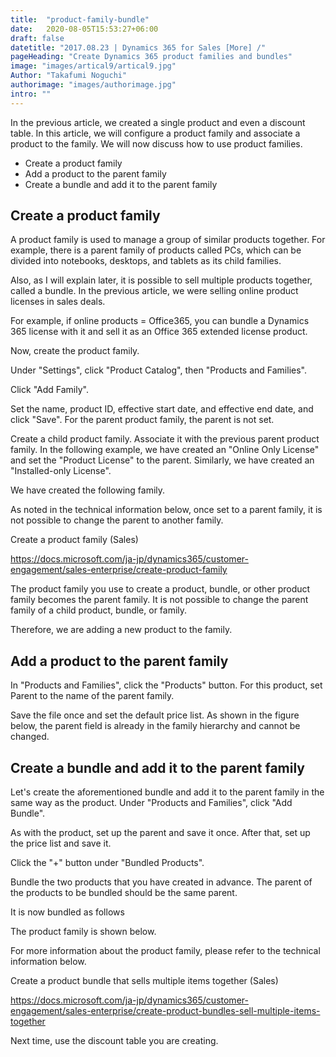```yaml
---
title:  "product-family-bundle"
date:   2020-08-05T15:53:27+06:00
draft: false
datetitle: "2017.08.23 | Dynamics 365 for Sales [More] /"
pageHeading: "Create Dynamics 365 product families and bundles"
image: "images/artical9/artical9.jpg"
Author: "Takafumi Noguchi"
authorimage: "images/authorimage.jpg"
intro: ""
---
```

<!-- Intro  -->
In the previous article, we created a single product and even a discount table. In this article, we will configure a product family and associate a product to the family. We will now discuss how to use product families.

<!-- Table of Content  -->

* Create a product family
* Add a product to the parent family
* Create a bundle and add it to the parent family

## Create a product family
A product family is used to manage a group of similar products together. For example, there is a parent family of products called PCs, which can be divided into notebooks, desktops, and tablets as its child families.
<!-- Image= family.png -->

Also, as I will explain later, it is possible to sell multiple products together, called a bundle. In the previous article, we were selling online product licenses in sales deals.

For example, if online products = Office365, you can bundle a Dynamics 365 license with it and sell it as an Office 365 extended license product. 

Now, create the product family.

Under "Settings", click "Product Catalog", then "Products and Families".
<!-- Image= family1.png -->

Click "Add Family".
<!-- Image= family2.png -->

Set the name, product ID, effective start date, and effective end date, and click "Save".
For the parent product family, the parent is not set.

<!-- Image= family3.png -->

Create a child product family. Associate it with the previous parent product family. In the following example, we have created an "Online Only License" and set the "Product License" to the parent. Similarly, we have created an "Installed-only License".
<!-- Image= family4.png -->

We have created the following family.
<!-- Image= family5.png -->

As noted in the technical information below, once set to a parent family, it is not possible to change the parent to another family.

Create a product family (Sales)

https://docs.microsoft.com/ja-jp/dynamics365/customer-engagement/sales-enterprise/create-product-family

<!-- Quate Box -->
The product family you use to create a product, bundle, or other product family becomes the parent family. It is not possible to change the parent family of a child product, bundle, or family.

Therefore, we are adding a new product to the family.


## Add a product to the parent family
In "Products and Families", click the "Products" button. For this product, set Parent to the name of the parent family.
<!-- Image= family6.png -->

Save the file once and set the default price list. As shown in the figure below, the parent field is already in the family hierarchy and cannot be changed.
<!-- Image= family7.png -->

## Create a bundle and add it to the parent family 
Let's create the aforementioned bundle and add it to the parent family in the same way as the product.
Under "Products and Families", click "Add Bundle".
<!-- Image= family8.png -->

As with the product, set up the parent and save it once. After that, set up the price list and save it.
<!-- Image= family9.png -->

Click the "+" button under "Bundled Products".
<!-- Image= family10.png -->

Bundle the two products that you have created in advance. The parent of the products to be bundled should be the same parent.
<!-- Image= family11.png -->

It is now bundled as follows
<!-- Image= family12.png -->

The product family is shown below.
<!-- Image= family13.png -->

For more information about the product family, please refer to the technical information below.

Create a product bundle that sells multiple items together (Sales)

https://docs.microsoft.com/ja-jp/dynamics365/customer-engagement/sales-enterprise/create-product-bundles-sell-multiple-items-together

Next time, use the discount table you are creating.
